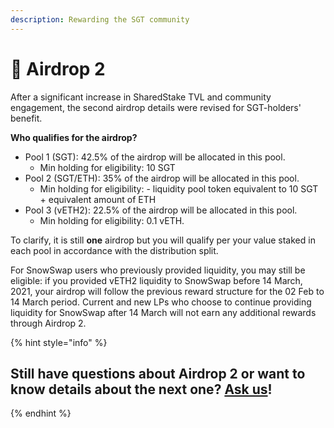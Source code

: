 ```yaml
---
description: Rewarding the SGT community
---
```


# 🥩 Airdrop 2

After a significant increase in SharedStake TVL and community engagement, the second airdrop details were revised for SGT-holders' benefit.

**Who qualifies for the airdrop?**

* Pool 1 \(SGT\): 42.5% of the airdrop will be allocated in this pool. 
  * Min holding for eligibility: 10 SGT
* Pool 2 \(SGT/ETH\): 35% of the airdrop will be allocated in this pool. 
  * Min holding for eligibility: - liquidity pool token equivalent to 10 SGT + equivalent amount of ETH
* Pool 3 \(vETH2\): 22.5% of the airdrop will be allocated in this pool. 
  * Min holding for eligibility: 0.1 vETH.

To clarify, it is still **one** airdrop but you will qualify per your value staked in each pool in accordance with the distribution split.

For SnowSwap users who previously provided liquidity, you may still be eligible: if you provided vETH2 liquidity to SnowSwap before 14 March, 2021, your airdrop will follow the previous reward structure for the 02 Feb to 14 March period. Current and new LPs who choose to continue providing liquidity for SnowSwap after 14 March will not earn any additional rewards through Airdrop 2.

{% hint style="info" %}
## **Still have questions about Airdrop 2 or want to know details about the next one?** [**Ask us**](https://discord.com/invite/bayRgPHWv8)**!**
{% endhint %}

